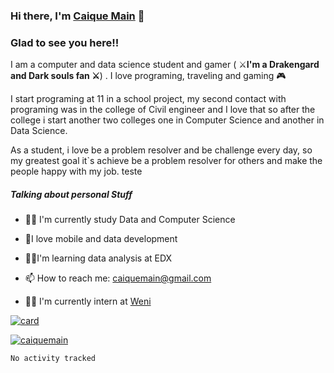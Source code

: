 ### Hi there, I'm [Caique Main](https://github.com/caiquemain) 👋







### Glad to see you here!!



I am a computer and data science student and gamer ( :crossed_swords:**I'm a Drakengard and Dark souls fan :crossed_swords:**) . I love programing, traveling and  gaming :video_game:



I start programing at 11 in a school project, my second contact with programing was in the college of Civil engineer and I love that so after the college i start another two colleges one in Computer Science and another in Data Science.  



As a student, i love be a problem resolver and be challenge every day, so my greatest goal it`s achieve be a problem resolver for others and make the people happy with my job. teste



##### **Talking about personal Stuff** 



- :man_student: I'm currently study Data and Computer Science

- :black_heart:I love mobile and data development

- :man_technologist:I'm learning data analysis at EDX

- 📫 How to reach me: caiquemain@gmail.com

- 🧑‍💻 I'm currently intern at [Weni](https://weni.ai/)





[![card](https://github-readme-stats.vercel.app/api?username=caiquemain&theme=highcontrast)](https://github.com/caiquemain/)







[![caiquemain](https://github-readme-stats.vercel.app/api/top-langs/?username=caiquemain&hide=html&layout=compact=true&theme=highcontrast)](https://github.com/caiquemain/)



<!--START_SECTION:waka-->

```text
No activity tracked
```

<!--END_SECTION:waka-->



















<!--

**caiquemain/caiquemain** is a ✨ _special_ ✨ repository because its `README.md` (this file) appears on your GitHub profile.



Here are some ideas to get you started:



- 🔭 I’m currently working on ...

- 🌱 I’m currently learning ...

- 👯 I’m looking to collaborate on ...

- 🤔 I’m looking for help with ...

- 💬 Ask me about ...

- 📫 How to reach me: ...

- 😄 Pronouns: ...

- ⚡ Fun fact: ...

-->

